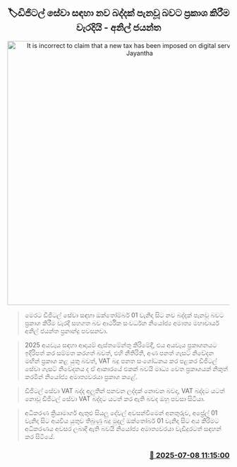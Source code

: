 <p align='center'><b><h2 align='center' title='It is incorrect to claim that a new tax has been imposed on digital services - Anil Jayantha'>🏷ඩිජිටල් සේවා සඳහා නව බද්දක් පැනවූ බවට ප්‍රකාශ කිරීම වැරදියි - අනිල් ජයන්ත</h2></b></p>
<p align='center'><img src='https://helakuru.sgp1.cdn.digitaloceanspaces.com/esana/images/lib/anil-jayanthe-tax.jpg' width='600' alt='It is incorrect to claim that a new tax has been imposed on digital services - Anil Jayantha'></p>

> මෙරට ඩිජිටල් සේවා සඳහා ඔක්තෝම්බර් 01 වැනිදා සිට නව බද්දක් පැනවූ බවට ප්‍රකාශ කිරීම වැරදි සහගත බව ආර්ථික සංවර්ධන නියෝජ්‍ය අමාත්‍ය මහාචාර්ය අනිල් ජයන්ත ප්‍රනාන්දු පවසනවා.

> 2025 අයවැය සඳහා ආදායම් ඇස්තමේන්තු කිරිමේදී, එය අයවැය ප්‍රකාශනයට ඉදිරිපත් කර සම්මත කරගත් බවත්, එහි නීතිරිතී, අණ පනත් ගැසට් නිවේදන මඟින් ප්‍රකාශ කළ යුතු බවත්, VAT බදු පනත සංශෝධනය කර පළකර ඩිජිටල් සේවා ගැසට් නිවේදනය ද ඒ ආකාරයේ එකක් බවයි මාධ්‍ය වෙත ප්‍රකාශයක් නිකුත් කරමින් නියෝජ්‍ය අමාත්‍යවරයා ප්‍රකාශ කළේ.

> ඩිජිටල් සේවා VAT බද්ද අලුතින් පනවන ලද්දක් නොවන බවද, VAT බද්දට යටත් නොවූ ඩිජිටල් සේවා VAT බද්දට යටත් කර ඇති බවද ඔහු පවසා සිටියා.

> අධිකරණ ක්‍රියාමාර්ග ඇතුළු සියලු දේවල් අවසන්වීමෙන් අනතුරුව, අප්‍රේල් 01 වැනිදා සිට අයවිය යුතුව තිබුණු බදු මුදල් ඔක්තෝබර් 01 වැනිදා සිට අය කිරිමට අධිකරණය අවසර ලබාදී ඇති බවයි නියෝජ්‍ය අමාත්‍යවරයා වැඩිදුරටත් සඳහන් කර සිටියේ.



<h3 align='right'><a href='https://www.helakuru.lk/esana/p/111677/'>📅 2025-07-08 11:15:00</a></h3>
